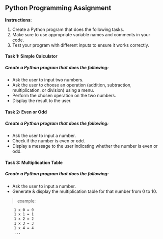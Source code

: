 ## Python Programming Assignment

**Instructions:**

1.  Create a Python program that does the following tasks.
2.  Make sure to use appropriate variable names and comments in your code.
3.  Test your program with different inputs to ensure it works correctly.

#### Task 1: Simple Calculator
 ##### Create a Python program that does the following:
- Ask the user to input two numbers. 
- Ask the user to choose an operation (addition, subtraction, multiplication, or division) using a menu. 
- Perform the chosen operation on the two numbers. 
- Display the result to the user.

#### Task 2: Even or Odd
 ##### Create a Python program that does the following:
- Ask the user to input a number.
- Check if the number is even or odd.
- Display a message to the user indicating whether the number is even or odd.

#### Task 3: Multiplication Table
##### Create a Python program that does the following:

- Ask the user to input a number.
- Generate & display the multiplication table for that number from 0 to 10.
> example:
```sh
	1 x 0 = 0
	1 x 1 = 1
	1 x 2 = 2
	1 x 3 = 3
	1 x 4 = 4
	...
```

